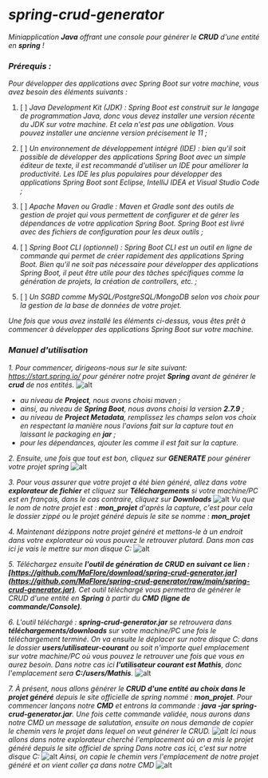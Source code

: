# *spring-crud-generator*
*Miniapplication **Java** offrant une console pour générer le **CRUD** d'une entité en **spring** !*

### *Prérequis :*
*Pour développer des applications avec Spring Boot sur votre machine, vous avez besoin des éléments suivants :*

1. [ ] *Java Development Kit (JDK) : Spring Boot est construit sur le langage de programmation Java, donc vous devez installer une version récente du JDK sur votre machine. Et cela n'est pas une obligation. Vous pouvez installer une ancienne version précisement le 11 ;*

2. [ ] *Un environnement de développement intégré (IDE) : bien qu'il soit possible de développer des applications Spring Boot avec un simple éditeur de texte, il est recommandé d'utiliser un IDE pour améliorer la productivité. Les IDE les plus populaires pour développer des applications Spring Boot sont Eclipse, IntelliJ IDEA et Visual Studio Code ;*

3. [ ] *Apache Maven ou Gradle : Maven et Gradle sont des outils de gestion de projet qui vous permettent de configurer et de gérer les dépendances de votre application Spring Boot. Spring Boot est livré avec des fichiers de configuration pour les deux outils ;*

4. [ ] *Spring Boot CLI (optionnel) : Spring Boot CLI est un outil en ligne de commande qui permet de créer rapidement des applications Spring Boot. Bien qu'il ne soit pas nécessaire pour développer des applications Spring Boot, il peut être utile pour des tâches spécifiques comme la génération de projets, la création de controllers, etc. ;*

5. [ ] *Un SGBD comme MySQL/PostgreSQL/MongoDB selon vos choix pour la gestion de la base de données de votre projet.*

*Une fois que vous avez installé les éléments ci-dessus, vous êtes prêt à commencer à développer des applications Spring Boot sur votre machine.*

### *Manuel d'utilisation*

*1. Pour commencer, dirigeons-nous sur le site suivant: https://start.spring.io/ pour générer notre projet **Spring** avant de générer le **crud** de nos entités.*
    ![alt](https://github.com/MaFlore/spring-crud-generator/blob/main/images_docs/start.spring.io.png)
    
   - *au niveau de **Project**, nous avons choisi maven ;*
   - *ainsi, au niveau de **Spring Boot**, nous avons choisi la version **2.7.9** ;*
   - *au niveau de **Project Metadata**, remplissez les champs selon vos choix en respectant la manière nous l'avions fait sur la capture tout en laissant le packaging en **jar** ;*
   - *pour les dépendances, ajouter les comme il est fait sur la capture.*

*2. Ensuite, une fois que tout est bon, cliquez sur **GENERATE** pour générer votre projet spring*
    ![alt](https://github.com/MaFlore/spring-crud-generator/blob/main/images_docs/generate.spring.png)
    
*3. Pour vous assurer que votre projet a été bien généré, allez dans votre **explorateur de fichier** et cliquez sur **Téléchargements** si votre machine/PC est en français, dans le cas contraire, cliquez sur **Downloads***
    ![alt](https://github.com/MaFlore/spring-crud-generator/blob/main/images_docs/telechargement.png)
    *Vu que le nom de notre projet est : **mon_projet** d'après la capture, c'est pour cela le dossier zippé ou le projet généré depuis le site se nomme : **mon_projet***

*4. Maintenant dézippons notre projet généré et mettons-le à un endroit dans votre explorateur où vous pouvez le retrouver plutard.*
    *Dans mon cas ici je vais le mettre sur mon disque C:*
    ![alt](https://github.com/MaFlore/spring-crud-generator/blob/main/images_docs/mon_projet.disque.c.png)

*5. Téléchargez ensuite **l'outil de génération de CRUD en suivant ce lien : [https://github.com/MaFlore/download/spring-crud-generator.jar](https://github.com/MaFlore/spring-crud-generator/raw/main/spring-crud-generator.jar)**. Cet outil téléchargé vous permettra de générer le CRUD d'une entité en **Spring** à partir du **CMD (ligne de commande/Console)**.*

*6. L'outil téléchargé : **spring-crud-generator.jar** se retrouvera dans **téléchargements/downloads** sur votre machine/PC une fois le téléchargement terminé.*
    *On va ensuite le déplacer sur notre disque C: dans le dossier **users/utilisateur-courant** ou soit n'importe quel emplacement sur votre machine/PC où vous pouvez le retrouver une fois que vous en aurez besoin. Dans notre cas ici **l'utilisateur courant est Mathis**, donc l'emplacement sera **C:/users/Mathis**.*
    ![alt](https://github.com/MaFlore/spring-crud-generator/blob/main/images_docs/users.mathis.png)

*7. À présent, nous allons générer le **CRUD d'une entité au choix dans le projet généré** depuis le site officielle de spring nommé : **mon_projet**.*
    *Pour commencer lançons notre **CMD** et entrons la commande : **java -jar spring-crud-generator.jar**.*
    *Une fois cette commande validée, nous aurons dans notre CMD un message de salutation, ensuite on nous demande de copier le chemin vers le projet dans lequel on veut générer le CRUD. ![alt](https://github.com/MaFlore/spring-crud-generator/blob/main/images_docs/img1.png) Ici nous allons dans notre explorateur cherché l'emplacement où on a mis le projet généré depuis le site officiel de spring*
    *Dans notre cas ici, c'est sur notre disque C:*
    ![alt](https://github.com/MaFlore/spring-crud-generator/blob/main/images_docs/mon_projet.disque.c.png)
    *Ainsi, on copie le chemin vers l'emplacement de notre projet généré et on vient coller ça dans notre CMD*
    ![alt](https://github.com/MaFlore/spring-crud-generator/blob/main/images_docs/img2.png)